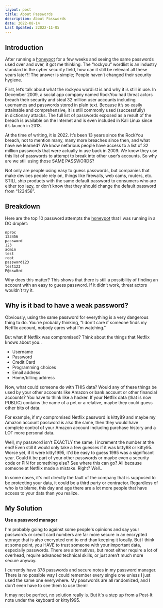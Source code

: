 ```yaml
---
layout: post
title: About Passwords
description: About Passwords
date: 2022-08-14
Last Updated: 22022-11-05
---
```

## Introduction

After running a [honeypot](/tech/security/cowrie_honeypot/) for a few weeks and seeing the same passwords used over and over, it got me thinking.  The  “rockyou” wordlist is an industry standard in the cyber security field, how can it still be relevant all these years later?!  The answer is simple; People haven’t changed their security hygiene. 

First, let’s talk about what the rockyou wordlist is and why it is still in use.  In December 2009, a social app company named RockYou had threat actors breach their security and steal 32 million user accounts including usernames and passwords stored in plain text. Because it’s so easily attainable and comprehensive, it is still commonly used (successfully) in dictionary attacks.  The full list of passwords exposed as a result of the breach is available on the Internet and is even included in Kali Linux since it’s launch in 2013.

At the time of writing, it is 2022.  It’s been 13 years since the RockYou breach, not to mention many, many more breaches since then, and what have we learned?  We know nefarious people have access to a list of 32 million passwords that were actually in use back in 2009.  We know they use this list of passwords to attempt to break into other user’s accounts.  So why are we still using those SAME PASSWORDS?

Not only are people using easy to guess passwords, but companies that make devices people rely on, things like firewalls, web cams, routers, etc. STILL ship products with the same default password to consumers who are either too lazy, or don’t know that they should change the default password from “123456”.

## Breakdown

Here are the top 10 password attempts the [honeypot](/tech/security/cowrie_honeypot/) that I was running in a DO droplet:

```
nproc
123456
password
123
admin
test
root
password123
test123
P@ssw0rd
```

Why does this matter?  This shows that there is still a possibility of finding an account with an easy to guess password.  If it didn’t work, threat actors wouldn’t try it.   

## Why is it bad to have a weak password?

Obviously, using the same password for everything is a very dangerous thing to do. You're probably thinking, "I don't care if someone finds my Netflix account, nobody cares what I'm watching."

But what if Netflix was compromised? Think about the things that Netflix knows about you..

* Username
* Password
* Credit Card
* Programming choices
* Email address
* Home/billing address

Now, what could someone do with THIS data? Would any of these things be used by your other accounts like Amazon or bank account or other financial accounts? You have to think like a hacker. If your Netflix data (that is now PUBLIC) contains the name of a pet or a relative, maybe they could guess other bits of data.

For example, if my compromised Netflix password is kitty89 and maybe my Amazon account password is also the same, then they would have complete control of your Amazon account including purchase history and a LOT more personal data.

Well, my password isn't EXACTLY the same, I increment the number at the end! Even still it would only take a few guesses if it was kitty88 or kitty95. Worse yet, if it were kitty1995, it'd be easy to guess 1995 was a significant year. Could it be part of your other passwords or maybe even a security code or PIN for something else? See where this can go? All because someone at Netflix made a mistake. Right? Well..

In some cases, it's not directly the fault of the company that is supposed to be protecting your data, it could be a third party or contractor. Regardless of who is to blame, this day and age there are a lot more people that have access to your data than you realize. 

## My Solution

**Use a password manager**
   
I'm probably going to against some people's opinions and say your passwords or credit card numbers are far more secure in an encrypted storage that is also encrypted end to end than keeping it locally.  But I think at some point, you HAVE to trust someone with your important data, especially passwords.  There are alternatives, but most either require a lot of overhead, require advanced technical skills, or just aren’t much more secure anyway.

I currently have 378 passwords and secure notes in my password manager.  There is no possible way I could remember every single one unless I just used the same one everywhere.  My passwords are all randomized, and I don’t even have to see them to use them!  

It may not be perfect, no solution really is. But it's a step up from a Post-It note under the keyboard or kitty1995.